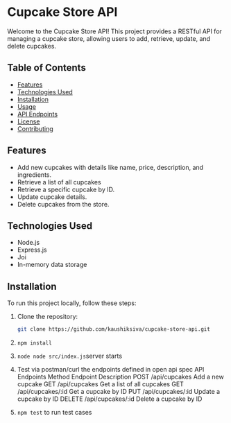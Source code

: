 # Cupcake Store API

Welcome to the Cupcake Store API! This project provides a RESTful API for managing a cupcake store, allowing users to add, retrieve, update, and delete cupcakes.

## Table of Contents

- [Features](#features)
- [Technologies Used](#technologies-used)
- [Installation](#installation)
- [Usage](#usage)
- [API Endpoints](#api-endpoints)
- [License](#license)
- [Contributing](#contributing)

## Features

- Add new cupcakes with details like name, price, description, and ingredients.
- Retrieve a list of all cupcakes
- Retrieve a specific cupcake by ID.
- Update cupcake details.
- Delete cupcakes from the store.

## Technologies Used

- Node.js
- Express.js
- Joi
- In-memory data storage

## Installation

To run this project locally, follow these steps:

1. Clone the repository:

   ```bash
   git clone https://github.com/kaushiksiva/cupcake-store-api.git

2. ```npm install```
3. ```node node src/index.js```server starts
4. Test via postman/curl the endpoints defined in open api spec
API Endpoints
Method	Endpoint	Description
POST	/api/cupcakes	Add a new cupcake
GET	/api/cupcakes	Get a list of all cupcakes
GET	/api/cupcakes/:id	Get a cupcake by ID
PUT	/api/cupcakes/:id	Update a cupcake by ID
DELETE	/api/cupcakes/:id	Delete a cupcake by ID

5. ```npm test``` to run test cases
